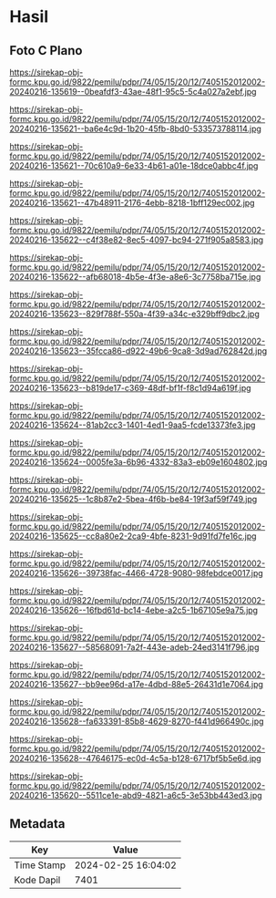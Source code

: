 # Hasil

## Foto C Plano

https://sirekap-obj-formc.kpu.go.id/9822/pemilu/pdpr/74/05/15/20/12/7405152012002-20240216-135619--0beafdf3-43ae-48f1-95c5-5c4a027a2ebf.jpg

https://sirekap-obj-formc.kpu.go.id/9822/pemilu/pdpr/74/05/15/20/12/7405152012002-20240216-135621--ba6e4c9d-1b20-45fb-8bd0-533573788114.jpg

https://sirekap-obj-formc.kpu.go.id/9822/pemilu/pdpr/74/05/15/20/12/7405152012002-20240216-135621--70c610a9-6e33-4b61-a01e-18dce0abbc4f.jpg

https://sirekap-obj-formc.kpu.go.id/9822/pemilu/pdpr/74/05/15/20/12/7405152012002-20240216-135621--47b48911-2176-4ebb-8218-1bff129ec002.jpg

https://sirekap-obj-formc.kpu.go.id/9822/pemilu/pdpr/74/05/15/20/12/7405152012002-20240216-135622--c4f38e82-8ec5-4097-bc94-271f905a8583.jpg

https://sirekap-obj-formc.kpu.go.id/9822/pemilu/pdpr/74/05/15/20/12/7405152012002-20240216-135622--afb68018-4b5e-4f3e-a8e6-3c7758ba715e.jpg

https://sirekap-obj-formc.kpu.go.id/9822/pemilu/pdpr/74/05/15/20/12/7405152012002-20240216-135623--829f788f-550a-4f39-a34c-e329bff9dbc2.jpg

https://sirekap-obj-formc.kpu.go.id/9822/pemilu/pdpr/74/05/15/20/12/7405152012002-20240216-135623--35fcca86-d922-49b6-9ca8-3d9ad762842d.jpg

https://sirekap-obj-formc.kpu.go.id/9822/pemilu/pdpr/74/05/15/20/12/7405152012002-20240216-135623--b819de17-c369-48df-bf1f-f8c1d94a619f.jpg

https://sirekap-obj-formc.kpu.go.id/9822/pemilu/pdpr/74/05/15/20/12/7405152012002-20240216-135624--81ab2cc3-1401-4ed1-9aa5-fcde13373fe3.jpg

https://sirekap-obj-formc.kpu.go.id/9822/pemilu/pdpr/74/05/15/20/12/7405152012002-20240216-135624--0005fe3a-6b96-4332-83a3-eb09e1604802.jpg

https://sirekap-obj-formc.kpu.go.id/9822/pemilu/pdpr/74/05/15/20/12/7405152012002-20240216-135625--1c8b87e2-5bea-4f6b-be84-19f3af59f749.jpg

https://sirekap-obj-formc.kpu.go.id/9822/pemilu/pdpr/74/05/15/20/12/7405152012002-20240216-135625--cc8a80e2-2ca9-4bfe-8231-9d91fd7fe16c.jpg

https://sirekap-obj-formc.kpu.go.id/9822/pemilu/pdpr/74/05/15/20/12/7405152012002-20240216-135626--39738fac-4466-4728-9080-98febdce0017.jpg

https://sirekap-obj-formc.kpu.go.id/9822/pemilu/pdpr/74/05/15/20/12/7405152012002-20240216-135626--16fbd61d-bc14-4ebe-a2c5-1b67105e9a75.jpg

https://sirekap-obj-formc.kpu.go.id/9822/pemilu/pdpr/74/05/15/20/12/7405152012002-20240216-135627--58568091-7a2f-443e-adeb-24ed3141f796.jpg

https://sirekap-obj-formc.kpu.go.id/9822/pemilu/pdpr/74/05/15/20/12/7405152012002-20240216-135627--bb9ee96d-a17e-4dbd-88e5-26431d1e7064.jpg

https://sirekap-obj-formc.kpu.go.id/9822/pemilu/pdpr/74/05/15/20/12/7405152012002-20240216-135628--fa633391-85b8-4629-8270-f441d966490c.jpg

https://sirekap-obj-formc.kpu.go.id/9822/pemilu/pdpr/74/05/15/20/12/7405152012002-20240216-135628--47646175-ec0d-4c5a-b128-6717bf5b5e6d.jpg

https://sirekap-obj-formc.kpu.go.id/9822/pemilu/pdpr/74/05/15/20/12/7405152012002-20240216-135620--5511ce1e-abd9-4821-a6c5-3e53bb443ed3.jpg


## Metadata

| Key        | Value               |
| ---------- | ------------------- |
| Time Stamp | 2024-02-25 16:04:02 |
| Kode Dapil | 7401                |



